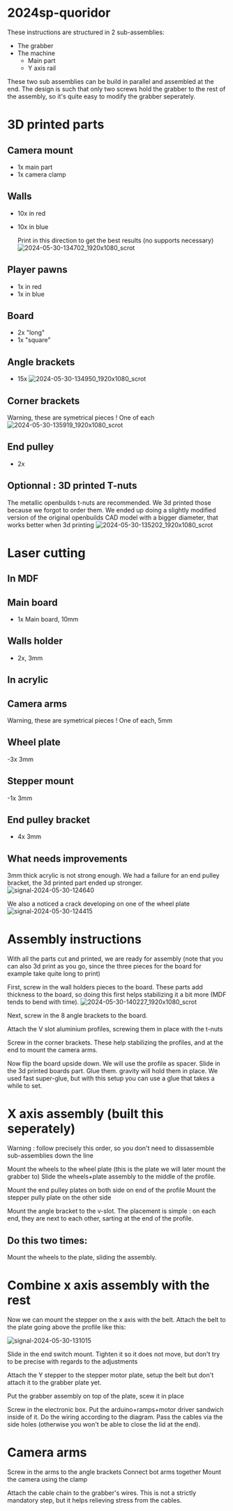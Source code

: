 # 2024sp-quoridor

These instructions are structured in 2 sub-assemblies:

- The grabber
- The machine
  - Main part
  - Y axis rail

These two sub assemblies can be build in parallel and assembled at the end. The design is such that only two screws hold the grabber to the rest of the assembly, so it's quite easy to modify the grabber seperately.
  
# 3D printed parts

## Camera mount
- 1x main part
- 1x camera clamp

## Walls

- 10x in red
- 10x in blue

  Print in this direction to get the best results (no supports necessary)
![2024-05-30-134702_1920x1080_scrot](https://github.com/epfl-cs358/2024sp-quoridor/assets/29517376/3d09f210-a7a0-4fad-8aeb-ed1b799f9204)

## Player pawns

- 1x in red
- 1x in blue

## Board

- 2x "long"
- 1x "square"

## Angle brackets
- 15x
![2024-05-30-134950_1920x1080_scrot](https://github.com/epfl-cs358/2024sp-quoridor/assets/29517376/f6f29c9d-7ff3-446a-8e86-82d14438d61e)

## Corner brackets

Warning, these are symetrical pieces !
One of each
![2024-05-30-135919_1920x1080_scrot](https://github.com/epfl-cs358/2024sp-quoridor/assets/29517376/6acdac3e-2437-45e8-a4b9-cae5a715761a)


## End pulley

- 2x

## Optionnal : 3D printed T-nuts

The metallic openbuilds t-nuts are recommended. We 3d printed those because we forgot to order them. We ended up doing a slightly modified version of the original openbuilds CAD model with a bigger diameter, that works better when 3d printing
![2024-05-30-135202_1920x1080_scrot](https://github.com/epfl-cs358/2024sp-quoridor/assets/29517376/5f25eb8e-318d-4ce0-9474-89f75a60be18)

# Laser cutting

## In MDF

## Main board
- 1x Main board, 10mm

## Walls holder
- 2x, 3mm

## In acrylic

## Camera arms

Warning, these are symetrical pieces !
One of each, 5mm

## Wheel plate
-3x 3mm

## Stepper mount
-1x 3mm

## End pulley bracket

- 4x 3mm



## What needs improvements

3mm thick acrylic is not strong enough. We had a failure for an end pulley bracket, the 3d printed part ended up stronger.
![signal-2024-05-30-124640](https://github.com/epfl-cs358/2024sp-quoridor/assets/29517376/95a357cb-7f40-497b-b6b6-f81a8951fffd)

We also a noticed a crack developing on one of the wheel plate
![signal-2024-05-30-124415](https://github.com/epfl-cs358/2024sp-quoridor/assets/29517376/009971cb-2ad9-40ab-97fd-c830cd530be3)

# Assembly instructions

With all the parts cut and printed, we are ready for assembly (note that you can also 3d print as you go, since the three pieces for the board for example take quite long to print)

First, screw in the wall holders pieces to the board. These parts add thickness to the board, so doing this first helps stabilizing it a bit more (MDF tends to bend with time).
![2024-05-30-140227_1920x1080_scrot](https://github.com/epfl-cs358/2024sp-quoridor/assets/29517376/d8a8b463-446d-4e9d-a4eb-157b498464bd)



Next, screw in the 8 angle brackets to the board.

Attach the V slot aluminium profiles, screwing them in place with the t-nuts

Screw in the corner brackets. These help stabilizing the profiles, and at the end to mount the camera arms.

Now flip the board upside down. We will use the profile as spacer.
Slide in the 3d printed boards part. Glue them. gravity will hold them in place. We used fast super-glue, but with this setup you can use a glue that takes a while to set.

# X axis assembly (built this seperately)

Warning : follow precisely this order, so you don't need to dissassemble sub-assemblies down the line

Mount the wheels to the wheel plate (this is the plate we will later mount the grabber to)
Slide the wheels+plate assembly to the middle of the profile.

Mount the end pulley plates on both side on end of the profile
Mount the stepper pully plate on the other side

Mount the angle bracket to the v-slot. The placement is simple : on each end,  they are next to each other, sarting at the end of the profile.

## Do this two times:

Mount the wheels to the plate, sliding the assembly.

# Combine x axis assembly with the rest
Now we can mount the stepper on the x axis with the belt. Attach the belt to the plate going above the profile like this:

![signal-2024-05-30-131015](https://github.com/epfl-cs358/2024sp-quoridor/assets/29517376/f2b83ba8-ecee-4d5d-bf38-fe47de7ae71f)

Slide in the end switch mount. Tighten it so it does not move, but don't try to be precise with regards to the adjustments

Attach the Y stepper to the stepper motor plate, setup the belt but don't attach it to the grabber plate yet.

Put the grabber assembly on top of the plate, scew it in place

Screw in the  electronic box.
Put the arduino+ramps+motor driver sandwich inside of it. Do the wiring according to the diagram. Pass the cables via the side holes (otherwise you won't be able to close the lid at the end).

# Camera arms

Screw in the arms to the angle brackets
Connect bot arms together
Mount the camera using the clamp

Attach the cable chain to the grabber's wires. This is not a strictly mandatory step, but it helps relieving stress from the cables.


